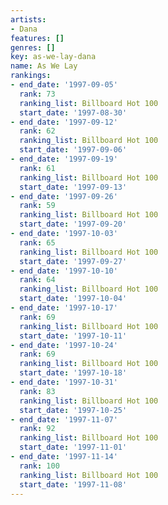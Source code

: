 ```yaml
---
artists:
- Dana
features: []
genres: []
key: as-we-lay-dana
name: As We Lay
rankings:
- end_date: '1997-09-05'
  rank: 73
  ranking_list: Billboard Hot 100
  start_date: '1997-08-30'
- end_date: '1997-09-12'
  rank: 62
  ranking_list: Billboard Hot 100
  start_date: '1997-09-06'
- end_date: '1997-09-19'
  rank: 61
  ranking_list: Billboard Hot 100
  start_date: '1997-09-13'
- end_date: '1997-09-26'
  rank: 59
  ranking_list: Billboard Hot 100
  start_date: '1997-09-20'
- end_date: '1997-10-03'
  rank: 65
  ranking_list: Billboard Hot 100
  start_date: '1997-09-27'
- end_date: '1997-10-10'
  rank: 64
  ranking_list: Billboard Hot 100
  start_date: '1997-10-04'
- end_date: '1997-10-17'
  rank: 69
  ranking_list: Billboard Hot 100
  start_date: '1997-10-11'
- end_date: '1997-10-24'
  rank: 69
  ranking_list: Billboard Hot 100
  start_date: '1997-10-18'
- end_date: '1997-10-31'
  rank: 83
  ranking_list: Billboard Hot 100
  start_date: '1997-10-25'
- end_date: '1997-11-07'
  rank: 92
  ranking_list: Billboard Hot 100
  start_date: '1997-11-01'
- end_date: '1997-11-14'
  rank: 100
  ranking_list: Billboard Hot 100
  start_date: '1997-11-08'
---
```


